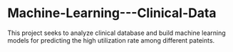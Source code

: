 # Machine-Learning---Clinical-Data
This project seeks to analyze clinical database and build machine learning models for predicting the high utilization rate among different pateints.
